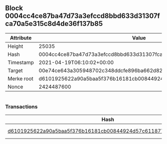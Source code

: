 ## Block 0004cc4ce87ba47d73a3efccd8bbd633d31307fca70a5e315c8d4de36f137b85

Attribute | Value
--- | ---
Height | 25035
Hash | 0004cc4ce87ba47d73a3efccd8bbd633d31307fca70a5e315c8d4de36f137b85
Timestamp | 2021-04-19T06:10:02+00:00
Target | 00e74ce643a305948702c348ddcfe896ba662d82c1a228faf4ad12250f07334e
Merke root | d6101925622a90a5baa5f376b16181cb00844924d57c611877788a1e868d18e4
Nonce | 2424487600

```

```

### Transactions

Hash | Amount
--- | ---
[d6101925622a90a5baa5f376b16181cb00844924d57c611877788a1e868d18e4](d6101925622a90a5baa5f376b16181cb00844924d57c611877788a1e868d18e4.md) | 10.00000000 SKEPTI 
